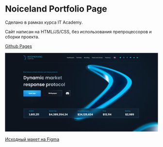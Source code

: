 # Noiceland Portfolio Page #

Сделано в рамках курса IT Academy.

Сайт написан на HTML/JS/CSS, без использования препроцессоров и сборки проекта.

[Github Pages](https://m12d15.github.io/examinationpage/)

![Скриншот сайта](readme_img.png)


[Исходный макет на Figma](https://www.figma.com/file/zwA1MCAOGrzgQv17rhjaLU/%D0%BA%D1%80%D0%B8%D0%BF%D1%82%D0%BE%D1%84%D0%BE%D0%BD%D0%B4?type=design&node-id=8-60&mode=design&t=FXmvcpgztEIs35j6-0)